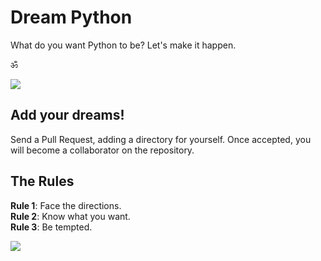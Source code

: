 # Dream Python

What do you want Python to be? Let's make it happen.

ॐ

![](https://farm4.staticflickr.com/3906/14820210781_862aeafcac_k_d.jpg)

## Add your dreams!

Send a Pull Request, adding a directory for yourself. 
Once accepted, you will become a collaborator on the repository.


## The Rules

**Rule 1**: Face the directions.  
**Rule 2**: Know what you want.   
**Rule 3**: Be tempted. 

![](https://farm3.staticflickr.com/2919/14485721372_7b907d67db_k_d.jpg)

